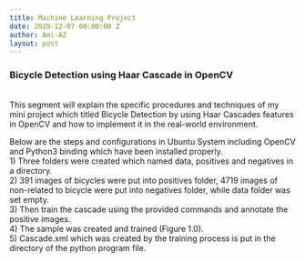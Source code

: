 ```yaml
---
title: Machine Learning Project
date: 2019-12-07 00:00:00 Z
author: Ami-AZ
layout: post
---
```


<h3>Bicycle Detection using Haar Cascade in OpenCV</h3>

<br>This segment will explain the specific procedures and techniques of my mini project which titled Bicycle Detection by using Haar Cascades features in OpenCV and how to implement it in the real-world environment.

Below are the steps and configurations in Ubuntu System including OpenCV and Python3 binding which have been installed properly.
<br>1) Three folders were created which named data, positives and negatives in a directory.
<br>2) 391 images of bicycles were put into positives folder, 4719 images of non-related to bicycle were put into negatives folder, while data folder was set empty.
<br>3) Then train the cascade using the provided commands and annotate the positive images.
<br>4) The sample was created and trained (Figure 1.0).
<br>5) Cascade.xml which was created by the training process is put in the directory of the python program file.

<span class="image center"><img src="{{ 'assets/images/opencv/levelofstages.png' | relative_url }}" alt="" /></span>

